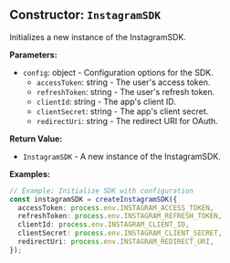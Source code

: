 ## Constructor: `InstagramSDK`

Initializes a new instance of the InstagramSDK.

**Parameters:**

- `config`: object - Configuration options for the SDK.
  - `accessToken`: string - The user's access token.
  - `refreshToken`: string - The user's refresh token.
  - `clientId`: string - The app's client ID.
  - `clientSecret`: string - The app's client secret.
  - `redirectUri`: string - The redirect URI for OAuth.

**Return Value:**

- `InstagramSDK` - A new instance of the InstagramSDK.

**Examples:**

```typescript
// Example: Initialize SDK with configuration
const instagramSDK = createInstagramSDK({
  accessToken: process.env.INSTAGRAM_ACCESS_TOKEN,
  refreshToken: process.env.INSTAGRAM_REFRESH_TOKEN,
  clientId: process.env.INSTAGRAM_CLIENT_ID,
  clientSecret: process.env.INSTAGRAM_CLIENT_SECRET,
  redirectUri: process.env.INSTAGRAM_REDIRECT_URI,
});
```